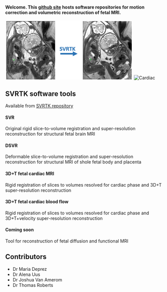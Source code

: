 #### Welcome. This [github site](https://github.com/SVRTK) hosts software repositories for motion correction and volumetric reconstruction of fetal MRI.

![DSVR](SVRTKlogo.png) 
<img src="cardiac.gif" alt="Cardiac" width="200" aligh ="right" />

## SVRTK software tools
Available from [SVRTK repository](https://github.com/SVRTK/SVRTK)

#### SVR 
Original rigid slice-to-volume registration and super-resolution reconstruction for structural fetal brain MRI

#### DSVR 
Deformable slice-to-volume registration and super-resolution reconstruction for structural MRI of shole fetal body and placenta

#### 3D+T fetal cardiac MRI
Rigid registration of slices to volumes resolved for cardiac phase and 3D+T super-resolution reconstruction

#### 3D+T fetal cardiac blood flow
Rigid registration of slices to volumes resolved for cardiac phase and 3D+T+velocity super-resolution reconstruction

#### Coming soon

Tool for reconstruction of fetal diffusion and functional MRI

## Contributors

* Dr Maria Deprez
* Dr Alena Uus
* Dr Joshua Van Amerom
* Dr Thomas Roberts

